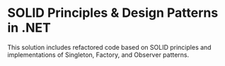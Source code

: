 # SOLID Principles & Design Patterns in .NET

This solution includes refactored code based on SOLID principles and implementations of Singleton, Factory, and Observer patterns.
